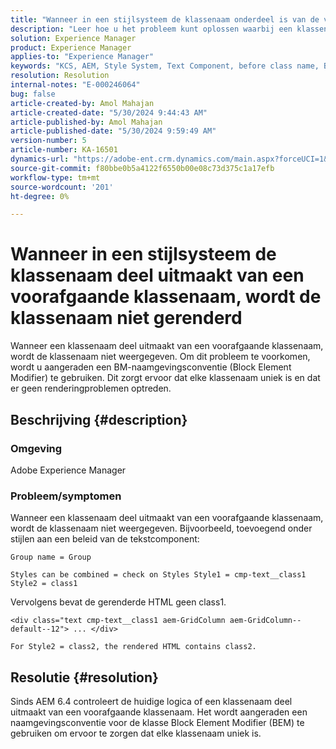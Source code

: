 ```yaml
---
title: "Wanneer in een stijlsysteem de klassenaam onderdeel is van de voorafgaande klassenaam, wordt de klassenaam niet gerenderd."
description: "Leer hoe u het probleem kunt oplossen waarbij een klassenaam deel uitmaakt van een voorafgaande klassenaam in Adobe Experience Manager. Naamgevingsconventie voor BEM-klassen gebruiken."
solution: Experience Manager
product: Experience Manager
applies-to: "Experience Manager"
keywords: "KCS, AEM, Style System, Text Component, before class name, BEM"
resolution: Resolution
internal-notes: "E-000246064"
bug: false
article-created-by: Amol Mahajan
article-created-date: "5/30/2024 9:44:43 AM"
article-published-by: Amol Mahajan
article-published-date: "5/30/2024 9:59:49 AM"
version-number: 5
article-number: KA-16501
dynamics-url: "https://adobe-ent.crm.dynamics.com/main.aspx?forceUCI=1&pagetype=entityrecord&etn=knowledgearticle&id=128bc938-691e-ef11-840a-6045bd06fa9d"
source-git-commit: f80bbe0b5a4122f6550b00e08c73d375c1a17efb
workflow-type: tm+mt
source-wordcount: '201'
ht-degree: 0%

---
```


# Wanneer in een stijlsysteem de klassenaam deel uitmaakt van een voorafgaande klassenaam, wordt de klassenaam niet gerenderd


Wanneer een klassenaam deel uitmaakt van een voorafgaande klassenaam, wordt de klassenaam niet weergegeven. Om dit probleem te voorkomen, wordt u aangeraden een BM-naamgevingsconventie (Block Element Modifier) te gebruiken. Dit zorgt ervoor dat elke klassenaam uniek is en dat er geen renderingproblemen optreden.

## Beschrijving {#description}


### <b>Omgeving</b>

Adobe Experience Manager



### <b>Probleem/symptomen</b>

Wanneer een klassenaam deel uitmaakt van een voorafgaande klassenaam, wordt de klassenaam niet weergegeven. Bijvoorbeeld, toevoegend onder stijlen aan een beleid van de tekstcomponent:


```
Group name = Group
```


`Styles can be combined = check on Styles Style1 = cmp-text__class1 Style2 = class1`



Vervolgens bevat de gerenderde HTML geen class1.


```
<div class="text cmp-text__class1 aem-GridColumn aem-GridColumn--default--12"> ... </div>
```


`For Style2 = class2, the rendered HTML contains class2.`


## Resolutie {#resolution}


Sinds AEM 6.4 controleert de huidige logica of een klassenaam deel uitmaakt van een voorafgaande klassenaam. Het wordt aangeraden een naamgevingsconventie voor de klasse Block Element Modifier (BEM) te gebruiken om ervoor te zorgen dat elke klassenaam uniek is.
